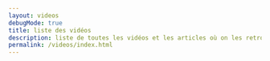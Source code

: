 ```yaml
---
layout: videos
debugMode: true
title: liste des vidéos
description: liste de toutes les vidéos et les articles où on les retrouvent
permalink: /videos/index.html
---
```

